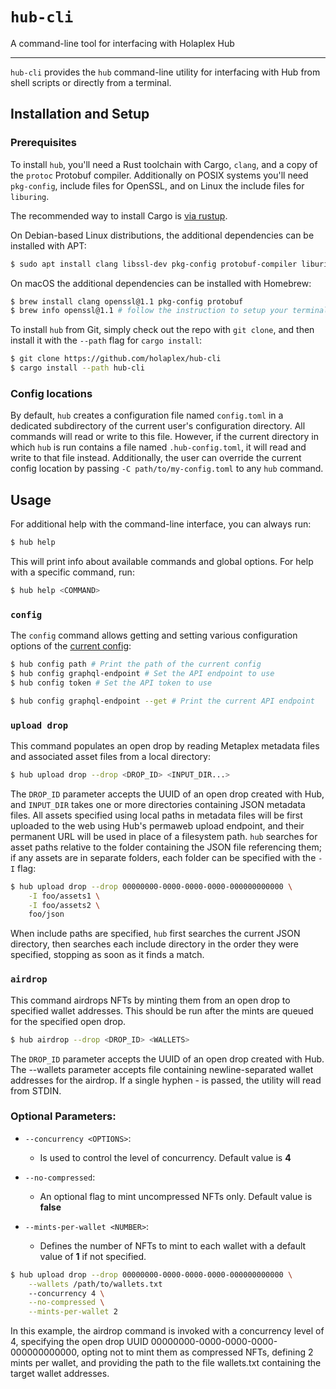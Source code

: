 # `hub-cli`

A command-line tool for interfacing with Holaplex Hub

---

`hub-cli` provides the `hub` command-line utility for interfacing with Hub from
shell scripts or directly from a terminal.

## Installation and Setup

<!-- TODO: add better install instructions here -->

### Prerequisites

To install `hub`, you'll need a Rust toolchain with Cargo, `clang`, and a copy
of the `protoc` Protobuf compiler. Additionally on POSIX systems you'll need
`pkg-config`, include files for OpenSSL, and on Linux the include files for
`liburing`.

The recommended way to install Cargo is [via rustup](https://rustup.org/).

On Debian-based Linux distributions, the additional dependencies can be
installed with APT:

```sh
$ sudo apt install clang libssl-dev pkg-config protobuf-compiler liburing-dev
```

On macOS the additional dependencies can be installed with Homebrew:

```sh
$ brew install clang openssl@1.1 pkg-config protobuf
$ brew info openssl@1.1 # follow the instruction to setup your terminal profile
```

To install `hub` from Git, simply check out the repo with `git clone`, and then
install it with the `--path` flag for `cargo install`:

```sh
$ git clone https://github.com/holaplex/hub-cli
$ cargo install --path hub-cli
```

### <a name="config-file"></a> Config locations

By default, `hub` creates a configuration file named `config.toml` in
a dedicated subdirectory of the current user's configuration directory. All
commands will read or write to this file. However, if the current directory in
which `hub` is run contains a file named `.hub-config.toml`, it will read and
write to that file instead. Additionally, the user can override the current
config location by passing `-C path/to/my-config.toml` to any `hub` command.

## Usage

For additional help with the command-line interface, you can always run:

```sh
$ hub help
```

This will print info about available commands and global options. For help with
a specific command, run:

```sh
$ hub help <COMMAND>
```

### `config`

The `config` command allows getting and setting various configuration options
of the [current config](#config-file):

```sh
$ hub config path # Print the path of the current config
$ hub config graphql-endpoint # Set the API endpoint to use
$ hub config token # Set the API token to use

$ hub config graphql-endpoint --get # Print the current API endpoint
```

### `upload drop`

This command populates an open drop by reading Metaplex metadata files and
associated asset files from a local directory:

```sh
$ hub upload drop --drop <DROP_ID> <INPUT_DIR...>
```

The `DROP_ID` parameter accepts the UUID of an open drop created with Hub, and
`INPUT_DIR` takes one or more directories containing JSON metadata files. All
assets specified using local paths in metadata files will be first uploaded to
the web using Hub's permaweb upload endpoint, and their permanent URL will be
used in place of a filesystem path. `hub` searches for asset paths relative to
the folder containing the JSON file referencing them; if any assets are in
separate folders, each folder can be specified with the `-I` flag:

```sh
$ hub upload drop --drop 00000000-0000-0000-0000-000000000000 \
    -I foo/assets1 \
    -I foo/assets2 \
    foo/json
```

When include paths are specified, `hub` first searches the current JSON
directory, then searches each include directory in the order they were
specified, stopping as soon as it finds a match.

### `airdrop`

This command airdrops NFTs by minting them from an open drop to specified wallet addresses.
This should be run after the mints are queued for the specified open drop.

```sh
$ hub airdrop --drop <DROP_ID> <WALLETS>
```

The `DROP_ID` parameter accepts the UUID of an open drop created with Hub. The --wallets parameter accepts file containing newline-separated wallet addresses for the airdrop. If a single hyphen - is passed, the utility will read from STDIN.

### Optional Parameters:

- `--concurrency <OPTIONS>`:

  - Is used to control the level of concurrency. Default value is **4**

- `--no-compressed`:

  - An optional flag to mint uncompressed NFTs only. Default value is **false**

- `--mints-per-wallet <NUMBER>`:
  - Defines the number of NFTs to mint to each wallet with a default value of **1** if not specified.

```sh
$ hub upload drop --drop 00000000-0000-0000-0000-000000000000 \
    --wallets /path/to/wallets.txt
    --concurrency 4 \
    --no-compressed \
    --mints-per-wallet 2
```

In this example, the airdrop command is invoked with a concurrency level of 4, specifying the open drop UUID 00000000-0000-0000-0000-000000000000, opting not to mint them as compressed NFTs, defining 2 mints per wallet, and providing the path to the file wallets.txt containing the target wallet addresses.
